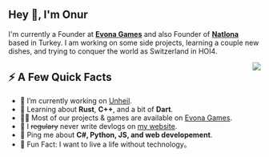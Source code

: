 <h2>Hey 👋, I'm Onur</h2>
<p>I'm currently a Founder at <strong><a href="https://www.evonagames.com/">Evona Games</a></strong> and also Founder of <strong><a href="https://www.natlona.com/">Natlona</a></strong> based in Turkey. I am working on some side projects, learning a couple new dishes, and trying to conquer the world as Switzerland in HOI4.</p>
<img align="right" src="https://media1.giphy.com/media/13HgwGsXF0aiGY/giphy.gif" />
<h2>⚡️ A Few Quick Facts</h2>
<ul>
<li>🔭 I’m currently working on <a href="https://store.steampowered.com/app/2769160/Unheil/">Unheil</a>.</li>
<li>🧐 Learning about <strong>Rust</strong>, <strong>C++</strong>, and a bit of <strong>Dart</strong>.</li>
<li>👨‍💻 Most of our projects & games are available on <a href="https://evonagames.com">Evona Games</a>.</li>
<li>📝 I <del>regulary</del> never write devlogs on <a href="https://evonagames.com">my website</a>.</li>
<li>💬 Ping me about <strong>C#, Python, JS, and web developement</strong>.</li>
<li>🎉 Fun Fact: I want to live a life without technology。</li>
</ul>
